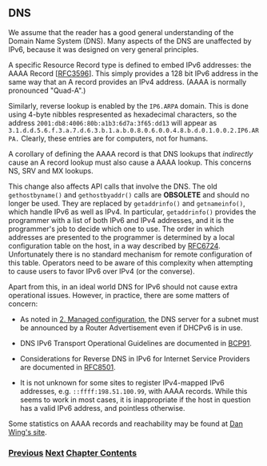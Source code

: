 ## DNS

We assume that the reader has a good general understanding of the Domain
Name System (DNS). Many aspects of the DNS are unaffected by IPv6,
because it was designed on very general principles.

A specific Resource Record type is defined to embed IPv6 addresses: the
AAAA Record \[[RFC3596](https://www.rfc-editor.org/info/rfc3596)\]. This
simply provides a 128 bit IPv6 address in the same way that an A record
provides an IPv4 address. (AAAA is normally pronounced "Quad-A".)

Similarly, reverse lookup is enabled by the `IP6.ARPA` domain. This is
done using 4-byte nibbles respresented as hexadecimal characters, so the
address `2001:db8:4006:80b:a1b3:6d7a:3f65:dd13` will appear as
`3.1.d.d.5.6.f.3.a.7.d.6.3.b.1.a.b.0.8.0.6.0.0.4.8.b.d.0.1.0.0.2.IP6.ARPA.`
Clearly, these entries are for computers, not for humans.

A corollary of defining the AAAA record is that DNS lookups that
*indirectly* cause an A record lookup must also cause a AAAA lookup.
This concerns NS, SRV and MX lookups.

This change also affects API calls that involve the DNS. The old
`gethostbyname()` and `gethostbyaddr()` calls are **OBSOLETE** and
should no longer be used. They are replaced by `getaddrinfo()` and
`getnameinfo()`, which handle IPv6 as well as IPv4. In particular,
`getaddrinfo()` provides the programmer with a list of both IPv6 and
IPv4 addresses, and it is the programmer's job to decide which one to
use. The order in which addresses are presented to the programmer is
determined by a local configuration table on the host, in a way
described by [RFC6724](https://www.rfc-editor.org/info/rfc6724).
Unfortunately there is no standard mechanism for remote configuration of
this table. Operators need to be aware of this complexity when
attempting to cause users to favor IPv6 over IPv4 (or the converse).

Apart from this, in an ideal world DNS for IPv6 should not cause extra
operational issues. However, in practice, there are some matters of
concern:

- As noted in
  [2. Managed configuration](../2.%20IPv6%20Basic%20Technology/Managed%20configuration.md),
  the DNS server for a subnet must be announced by a Router
  Advertisement even if DHCPv6 is in use.

- DNS IPv6 Transport Operational Guidelines are documented in
  [BCP91](https://www.rfc-editor.org/info/bcp91).

- Considerations for Reverse DNS in IPv6 for Internet Service Providers
  are documented in [RFC8501](https://www.rfc-editor.org/info/rfc8501).

- It is not unknown for some sites to register IPv4-mapped IPv6 addresses,
  e.g. `::ffff:198.51.100.99`, with AAAA records. While this seems
  to work in most cases, it is inappropriate if the host in question has
  a valid IPv6 address, and pointless otherwise.

Some statistics on AAAA records and reachability may be found at
[Dan Wing's site](https://www.employees.org/~dwing/aaaa-stats/).

<!-- Link lines generated automatically; do not delete -->

### [<ins>Previous</ins>](Managed%20configuration.md) [<ins>Next</ins>](Routing.md) [<ins>Chapter Contents</ins>](2.%20IPv6%20Basic%20Technology.md)

